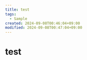 ```yaml
---
title: test
tags:
  - Sample
created: 2024-09-08T00:46:04+09:00
modified: 2024-09-08T00:47:04+09:00
---
```

# test
